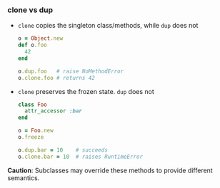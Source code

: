 ### clone vs dup

* `clone` copies the singleton class/methods, while `dup` does not
    ```ruby
    o = Object.new
    def o.foo
      42
    end

    o.dup.foo   # raise NoMethodError
    o.clone.foo # returns 42
    ```
* `clone` preserves the frozen state. `dup` does not
    ```ruby
    class Foo
      attr_accessor :bar
    end

    o = Foo.new
    o.freeze

    o.dup.bar = 10    # succeeds
    o.clone.bar = 10  # raises RuntimeError
    ```

__Caution__: Subclasses may override these methods to provide different semantics.
